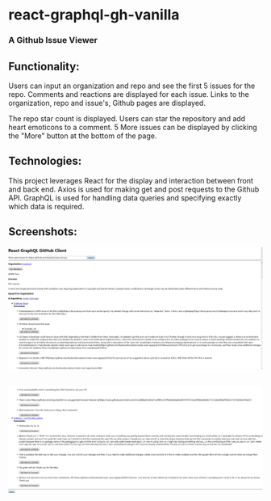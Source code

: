 # react-graphql-gh-vanilla

### A Github Issue Viewer

## Functionality:
Users can input an organization and repo and see the first 5 issues for the repo.  Comments and reactions are displayed for each issue.  Links to the organization, repo and issue's, Github pages are displayed.

The repo star count is displayed.  Users can star the repository and add heart emoticons to a comment.  5 More issues can be displayed by clicking the "More" button at the bottom of the page.  

## Technologies:
This project leverages React for the display and interaction between front and back end.  Axios is used for making get and post requests to the Github API.  GraphQL is used for handling data queries and specifying exactly which data is required.  

## Screenshots:
![Alt text](https://raw.githubusercontent.com/tmstani23/react-graphql-gh-vanilla/master/img/ss1.png)

##

![Alt text](https://raw.githubusercontent.com/tmstani23/react-graphql-gh-vanilla/master/img/ss2.png)
